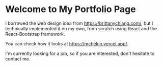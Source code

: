 # Welcome to My Portfolio Page

I borrowed the web design idea from https://brittanychiang.com/, but I technically implemented it on my own, from scratch using React and the React-Bootstrap framework. 

You can check how it looks at https://mchekin.vercel.app/.

I'm currently looking for a job, so if you are interested, don't hesitate to contact me.

